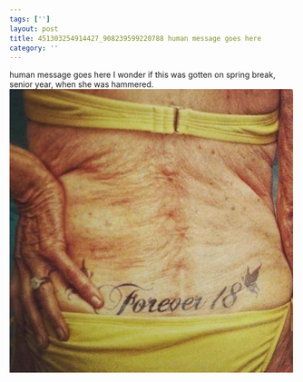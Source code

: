 ```yaml
---
tags: ['']
layout: post
title: 451303254914427_908239599220788 human message goes here
category: ''
---
```

human message goes here
I wonder if this was gotten on spring break, senior year, when she was hammered.
![451303254914427_908239599220788](/uploads/2015-2-15-451303254914427_908239599220788-human-message-goes-here.jpg)
